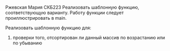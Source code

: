 Ржевская Мария СКБ223
Реализовать шаблонную функцию, соответствующую варианту.
Работу функции следует проиллюстрировать в main. 


Реализовать шаблонную функцию для:

1. проверки того, отсортирован ли данный массив по возрастанию или по убыванию
